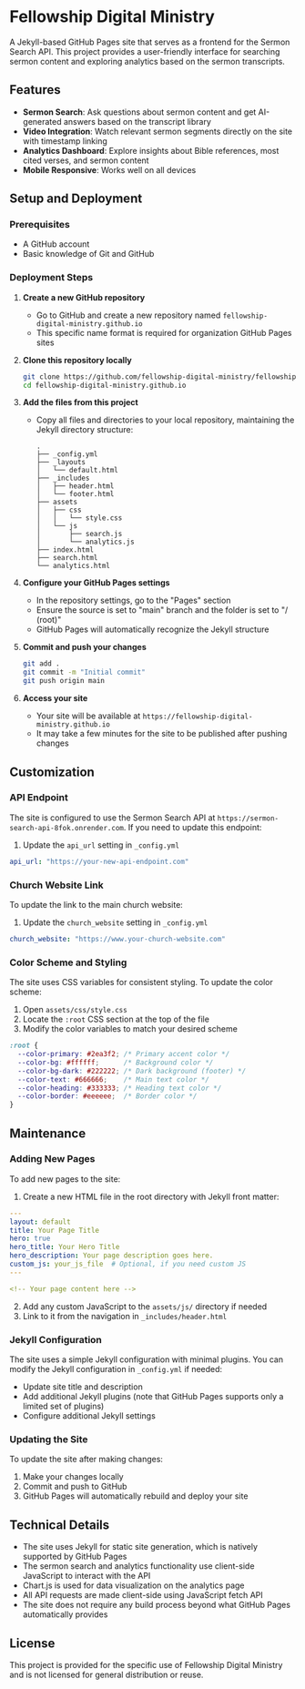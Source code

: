 # Fellowship Digital Ministry

A Jekyll-based GitHub Pages site that serves as a frontend for the Sermon Search API. This project provides a user-friendly interface for searching sermon content and exploring analytics based on the sermon transcripts.

## Features

- **Sermon Search**: Ask questions about sermon content and get AI-generated answers based on the transcript library
- **Video Integration**: Watch relevant sermon segments directly on the site with timestamp linking
- **Analytics Dashboard**: Explore insights about Bible references, most cited verses, and sermon content
- **Mobile Responsive**: Works well on all devices

## Setup and Deployment

### Prerequisites

- A GitHub account
- Basic knowledge of Git and GitHub

### Deployment Steps

1. **Create a new GitHub repository**

   - Go to GitHub and create a new repository named `fellowship-digital-ministry.github.io`
   - This specific name format is required for organization GitHub Pages sites

2. **Clone this repository locally**

   ```bash
   git clone https://github.com/fellowship-digital-ministry/fellowship-digital-ministry.github.io.git
   cd fellowship-digital-ministry.github.io
   ```

3. **Add the files from this project**

   - Copy all files and directories to your local repository, maintaining the Jekyll directory structure:
     ```
     .
     ├── _config.yml
     ├── _layouts
     │   └── default.html
     ├── _includes
     │   ├── header.html
     │   └── footer.html
     ├── assets
     │   ├── css
     │   │   └── style.css
     │   └── js
     │       ├── search.js
     │       └── analytics.js
     ├── index.html
     ├── search.html
     └── analytics.html
     ```

4. **Configure your GitHub Pages settings**

   - In the repository settings, go to the "Pages" section
   - Ensure the source is set to "main" branch and the folder is set to "/ (root)"
   - GitHub Pages will automatically recognize the Jekyll structure

5. **Commit and push your changes**

   ```bash
   git add .
   git commit -m "Initial commit"
   git push origin main
   ```

6. **Access your site**

   - Your site will be available at `https://fellowship-digital-ministry.github.io`
   - It may take a few minutes for the site to be published after pushing changes

## Customization

### API Endpoint

The site is configured to use the Sermon Search API at `https://sermon-search-api-8fok.onrender.com`. If you need to update this endpoint:

1. Update the `api_url` setting in `_config.yml`

```yaml
api_url: "https://your-new-api-endpoint.com"
```

### Church Website Link

To update the link to the main church website:

1. Update the `church_website` setting in `_config.yml`

```yaml
church_website: "https://www.your-church-website.com"
```

### Color Scheme and Styling

The site uses CSS variables for consistent styling. To update the color scheme:

1. Open `assets/css/style.css`
2. Locate the `:root` CSS section at the top of the file
3. Modify the color variables to match your desired scheme

```css
:root {
  --color-primary: #2ea3f2; /* Primary accent color */
  --color-bg: #ffffff;      /* Background color */
  --color-bg-dark: #222222; /* Dark background (footer) */
  --color-text: #666666;    /* Main text color */
  --color-heading: #333333; /* Heading text color */
  --color-border: #eeeeee;  /* Border color */
}
```

## Maintenance

### Adding New Pages

To add new pages to the site:

1. Create a new HTML file in the root directory with Jekyll front matter:

```yaml
---
layout: default
title: Your Page Title
hero: true
hero_title: Your Hero Title
hero_description: Your page description goes here.
custom_js: your_js_file  # Optional, if you need custom JS
---

<!-- Your page content here -->
```

2. Add any custom JavaScript to the `assets/js/` directory if needed
3. Link to it from the navigation in `_includes/header.html`

### Jekyll Configuration

The site uses a simple Jekyll configuration with minimal plugins. You can modify the Jekyll configuration in `_config.yml` if needed:

- Update site title and description
- Add additional Jekyll plugins (note that GitHub Pages supports only a limited set of plugins)
- Configure additional Jekyll settings

### Updating the Site

To update the site after making changes:

1. Make your changes locally
2. Commit and push to GitHub
3. GitHub Pages will automatically rebuild and deploy your site

## Technical Details

- The site uses Jekyll for static site generation, which is natively supported by GitHub Pages
- The sermon search and analytics functionality use client-side JavaScript to interact with the API
- Chart.js is used for data visualization on the analytics page
- All API requests are made client-side using JavaScript fetch API
- The site does not require any build process beyond what GitHub Pages automatically provides

## License

This project is provided for the specific use of Fellowship Digital Ministry and is not licensed for general distribution or reuse.